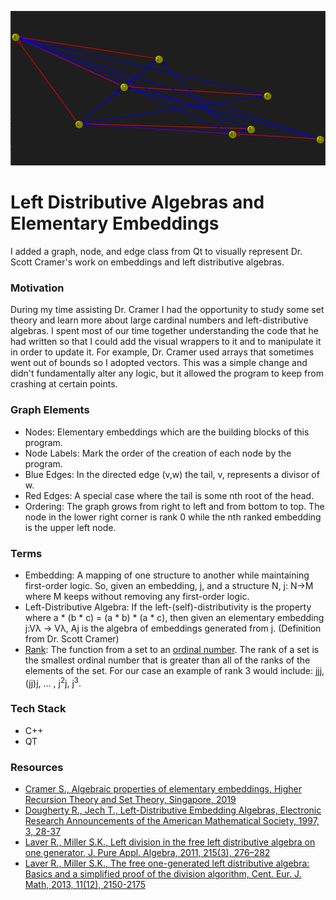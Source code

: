 ![lda image](references/img_on_3.png) <br />
# Left Distributive Algebras and Elementary Embeddings
I added a graph, node, and edge class from Qt to visually represent Dr. Scott Cramer's work on embeddings and left distributive algebras.  
### Motivation
During my time assisting Dr. Cramer I had the opportunity to study some set theory and learn more about large cardinal numbers and left-distributive algebras. I spent most of our time together understanding the code that he had written so that I could add the visual wrappers to it and to manipulate it in order to update it. For example, Dr. Cramer used arrays that sometimes went out of bounds so I adopted vectors. This was a simple change and didn't fundamentally alter any logic, but it allowed the program to keep from crashing at certain points. 
### Graph Elements
* Nodes: Elementary embeddings which are the building blocks of this program.
* Node Labels: Mark the order of the creation of each node by the program.
* Blue Edges: In the directed edge (v,w) the tail, v, represents a divisor of w.
* Red Edges: A special case where the tail is some nth root of the head.
* Ordering: The graph grows from right to left and from bottom to top. The node in the lower right corner is rank 0 while the nth ranked embedding is the upper left node.
### Terms
* Embedding: A mapping of one structure to another while maintaining first-order logic. So, given an embedding, j, and a structure N, j: N->M where M keeps without removing any first-order logic.
* Left-Distributive Algebra: If the left-(self)-distributivity is the property where a * (b * c) = (a * b) * (a * c), then given an elementary embedding j:Vλ → Vλ, Aj is the algebra of embeddings generated from j.
(Definition from Dr. Scott Cramer)
*  <a href="http://mathworld.wolfram.com/Rank.html" target="_blank">Rank</a>: The function from a set to an 
          <a href="http://mathworld.wolfram.com/OrdinalNumber.html" target="_blank">ordinal number</a>. The rank of a set is the smallest ordinal number that is greater 
          than all of the ranks of the elements of the set. 
          For our case an example of rank 3 would include: jjj, (jj)j, ... , j<sup>2</sup>j, j<sup>3</sup>.  
          
### Tech Stack
* C++
* QT
### Resources
* <a href="references/Cramer_2019.pdf">Cramer S., Algebraic properties of elementary embeddings, Higher Recursion Theory and Set Theory, Singapore, 2019</a>
* <a href="references/Dougherty_Jech_97.pdf">Dougherty R., Jech T., Left-Distributive Embedding Algebras, Electronic Research Announcements of the American Mathematical Society, 1997, 3, 28-37
* <a href="references/Laver_Miller_2011.pdf">Laver R., Miller S.K., Left division in the free left distributive algebra on one generator, J. Pure Appl. Algebra, 2011,
215(3), 276–282</a>
* <a href="references/Laver_Miller_2013.pdf">Laver R., Miller S.K., The free one-generated left distributive algebra: Basics and a simplified proof of the division algorithm, Cent. Eur. J. Math, 2013, 11(12), 2150-2175</a>



